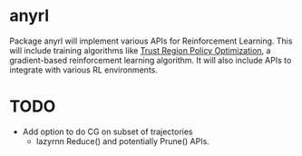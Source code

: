 # anyrl

Package anyrl will implement various APIs for Reinforcement Learning. This will include training algorithms like [Trust Region Policy Optimization](https://arxiv.org/abs/1502.05477), a gradient-based reinforcement learning algorithm. It will also include APIs to integrate with various RL environments.

# TODO

 * Add option to do CG on subset of trajectories
   * lazyrnn Reduce() and potentially Prune() APIs.
